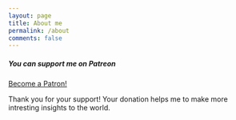 ```yaml
---
layout: page
title: About me
permalink: /about
comments: false
---
```


<div class="row justify-content-between">
<div class="col-md-8 pr-5">

<p></p>

</div>

<div class="col-md-4">

<div class="sticky-top sticky-top-80">
<h5>You can support me on Patreon</h5>
<a href="https://www.patreon.com/bePatron?u=51804034" data-patreon-widget-type="become-patron-button">Become a Patron!</a><script async src="https://c6.patreon.com/becomePatronButton.bundle.js"></script>
<br/>
<p>Thank you for your support! Your donation helps me to make more intresting insights to the world.</p>


</div>
</div>
</div>

